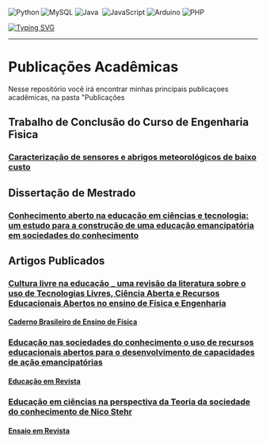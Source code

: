 ![Python](https://img.shields.io/badge/Python-3776AB?style=for-the-badge&logo=python&logoColor=white)&nbsp;![MySQL](https://img.shields.io/badge/--0D1117?style=for-the-badge&logo=mysql&labelColor=white)&nbsp;![Java](https://img.shields.io/badge/Java-D9534F?style=for-the-badge&logo=java&logoColor=white)&nbsp;
![JavaScript](https://img.shields.io/badge/JavaScript-ES6-F7DF1E?logo=javascript&logoColor=black)&nbsp;![Arduino](https://img.shields.io/badge/-arduino-0D1117?style=for-the-badge&logo=arduino&labelColor=0D1117)&nbsp;![PHP](https://img.shields.io/badge/PHP-8.1-777BB4?logo=php&logoColor=white)

[![Typing SVG](https://readme-typing-svg.herokuapp.com?font=Fira+Code&pause=1000&color=BCC001&center=true&vCenter=true&width=435&lines=Marina+de+Freitas+%3AD;Cientista+de+Dados;Web+Desenvolvimento;Educa%C3%A7%C3%A3o+Tecnol%C3%B3gica)](https://git.io/typing-svg)

---

# Publicações Acadêmicas

Nesse repositório você irá encontrar minhas principais publicaçoes acadêmicas, na pasta "Publicações

## Trabalho de Conclusão do Curso de Engenharia Fìsica

### [Caracterização de sensores e abrigos meteorológicos de baixo custo](https://github.com/marinappdf/marinappdf/blob/main/Publica%C3%A7%C3%B5es/Caracteriza%C3%A7%C3%A3o%20de%20sensores%20e%20abrigos%20meteorol%C3%B3gicos%20de%20baixo%20custo.pdf)

## Dissertação de Mestrado

### [Conhecimento aberto na educação em ciências e tecnologia: um estudo para a construção de uma educação emancipatória em sociedades do conhecimento](https://github.com/marinappdf/marinappdf/blob/main/Publica%C3%A7%C3%B5es/Conhecimento%20aberto%20na%20educa%C3%A7%C3%A3o%20em%20ci%C3%AAncias%20e%20tecnologia%20_%20um%20estudo%20para%20a%20constru%C3%A7%C3%A3o%20de%20uma%20educa%C3%A7%C3%A3o%20emancipat%C3%B3ria%20em%20sociedades%20do%20conhecimento.pdf)

## Artigos Publicados

### [Cultura livre na educação _ uma revisão da literatura sobre o uso de Tecnologias Livres, Ciência Aberta e Recursos Educacionais Abertos no ensino de Física e Engenharia](https://github.com/marinappdf/marinappdf/blob/main/Publica%C3%A7%C3%B5es/Cultura%20livre%20na%20educa%C3%A7%C3%A3o%20_%20uma%20revis%C3%A3o%20da%20literatura%20sobre%20o%20uso%20de%20Tecnologias%20Livres%2C%20Ci%C3%AAncia%20Aberta%20e%20Recursos%20Educacionais%20Abertos%20no%20ensino%20de%20F%C3%ADsica%20e%20Engenharia.pdf)

#### [Caderno Brasileiro de Ensino de Física](https://periodicos.ufsc.br/index.php/fisica/article/view/82718)

### [Educação nas sociedades do conhecimento o uso de recursos educacionais abertos para o desenvolvimento de capacidades de ação emancipatórias](https://github.com/marinappdf/marinappdf/blob/main/Publica%C3%A7%C3%B5es/Educa%C3%A7%C3%A3o%20nas%20sociedades%20do%20conhecimento%20_%20o%20uso%20de%20recursos%20educacionais%20abertos%20para%20o%20desenvolvimento%20de%20capacidades%20de%20a%C3%A7%C3%A3o%20emancipat%C3%B3rias.pdf)

#### [Educação em Revista ](https://www.scielo.br/j/edur/a/h9pghNFCnCJTMZM6gW7j5pK/?lang=pt) 

### [Educação em ciências na perspectiva da Teoria da sociedade do conhecimento de Nico Stehr](https://github.com/marinappdf/marinappdf/blob/main/Publica%C3%A7%C3%B5es/Educa%C3%A7%C3%A3o%20em%20ci%C3%AAncias%20na%20perspectiva%20da%20Teoria%20da%20sociedade%20do%20conhecimento%20de%20Nico%20Stehr.pdf)

#### [Ensaio em Revista](https://www.scielo.br/j/epec/a/8ndrtMp3xXSP6cZ6HqrdPhr/?lang=pt)
